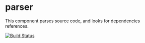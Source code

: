parser
======

This component parses source code, and looks for dependencies references.

[![Build Status](https://travis-ci.org/DependencyWatcher/parser.png)](https://travis-ci.org/DependencyWatcher/parser)

